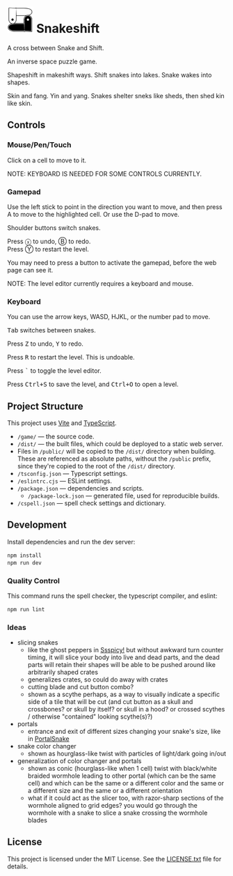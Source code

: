 # <img src="./game/public/yin-yang-larger-sneks-180px.png" height="60"> Snakeshift

A cross between Snake and Shift.

An inverse space puzzle game.

Shapeshift in makeshift ways. Shift snakes into lakes. Snake wakes into shapes.

Skin and fang. Yin and yang. Snakes shelter sneks like sheds, then shed kin like skin.

## Controls

### Mouse/Pen/Touch

Click on a cell to move to it.

NOTE: KEYBOARD IS NEEDED FOR SOME CONTROLS CURRENTLY.

### Gamepad

Use the left stick to point in the direction you want to move, and then press A to move to the highlighted cell.
Or use the D-pad to move.

Shoulder buttons switch snakes.

Press ⓧ to undo, Ⓑ to redo.  
Press Ⓨ to restart the level.

You may need to press a button to activate the gamepad, before the web page can see it.

NOTE: The level editor currently requires a keyboard and mouse.

### Keyboard

You can use the arrow keys, WASD, HJKL, or the number pad to move.

<kbd>Tab</kbd> switches between snakes.

Press <kbd>Z</kbd> to undo, <kbd>Y</kbd> to redo.

Press <kbd>R</kbd> to restart the level. This is undoable.

Press <kbd>`</kbd> to toggle the level editor.

Press <kbd>Ctrl+S</kbd> to save the level, and <kbd>Ctrl+O</kbd> to open a level.

## Project Structure

This project uses [Vite](https://vitejs.dev/) and [TypeScript](https://www.typescriptlang.org/).

- `/game/` — the source code.
- `/dist/` — the built files, which could be deployed to a static web server.
- Files in `/public/` will be copied to the `/dist/` directory when building. These are referenced as absolute paths, without the `/public` prefix, since they're copied to the root of the `/dist/` directory.
- `/tsconfig.json` — Typescript settings.
- `/eslintrc.cjs` — ESLint settings.
- `/package.json` — dependencies and scripts.
  - `/package-lock.json` — generated file, used for reproducible builds.
- `/cspell.json` — spell check settings and dictionary.

## Development

Install dependencies and run the dev server:

```sh
npm install
npm run dev
```

### Quality Control

This command runs the spell checker, the typescript compiler, and eslint:

```sh
npm run lint
```

### Ideas

- slicing snakes
  - like the ghost peppers in [Ssspicy!](https://torcado.itch.io/ssspicy) but without awkward turn counter timing, it will slice your body into live and dead parts, and the dead parts will retain their shapes will be able to be pushed around like arbitrarily shaped crates
  - generalizes crates, so could do away with crates
  - cutting blade and cut button combo?
  - shown as a scythe perhaps, as a way to visually indicate a specific side of a tile that will be cut (and cut button as a skull and crossbones? or skull by itself? or skull in a hood? or crossed scythes / otherwise "contained" looking scythe(s)?)
- portals
  - entrance and exit of different sizes changing your snake's size, like in [PortalSnake](https://bcat112a.itch.io/portalsnake)
- snake color changer
  - shown as hourglass-like twist with particles of light/dark going in/out
- generalization of color changer and portals
  - shown as conic (hourglass-like when 1 cell) twist with black/white braided wormhole leading to other portal (which can be the same cell) and which can be the same or a different color and the same or a different size and the same or a different orientation
  - what if it could act as the slicer too, with razor-sharp sections of the wormhole aligned to grid edges? you would go through the wormhole with a snake to slice a snake crossing the wormhole blades

## License

This project is licensed under the MIT License. See the [LICENSE.txt](./LICENSE.txt) file for details.

